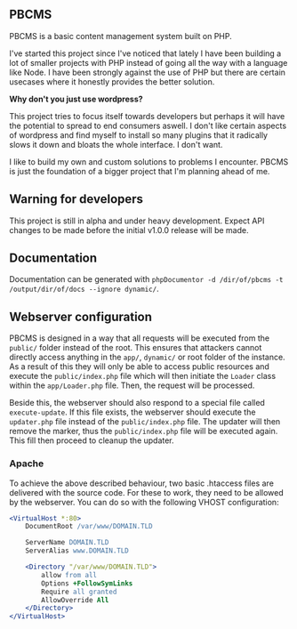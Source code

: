 ## PBCMS

PBCMS is a basic content management system built on PHP. 

I've started this project since I've noticed that lately I have been building a lot of smaller projects with PHP instead of going all the way with a language like Node. I have been strongly against the use of PHP but there are certain usecases where it honestly provides the better solution.

**Why don't you just use wordpress?**

This project tries to focus itself towards developers but perhaps it will have the potential to spread to end consumers aswell. I don't like certain aspects of wordpress and find myself to install so many plugins that it radically slows it down and bloats the whole interface. I don't want.

I like to build my own and custom solutions to problems I encounter. PBCMS is just the foundation of a bigger project that I'm planning ahead of me.

## Warning for developers

This project is still in alpha and under heavy development. Expect API changes to be made before the initial v1.0.0 release will be made.

## Documentation

Documentation can be generated with ``phpDocumentor -d /dir/of/pbcms -t /output/dir/of/docs --ignore dynamic/``.

## Webserver configuration

PBCMS is designed in a way that all requests will be executed from the ``public/`` folder instead of the root. This ensures that attackers cannot directly access anything in the ``app/``, ``dynamic/`` or root folder of the instance. As a result of this they will only be able to access public resources and execute the ``public/index.php`` file which will then initiate the ``Loader`` class within the ``app/Loader.php`` file. Then, the request will be processed.

Beside this, the webserver should also respond to a special file called ``execute-update``. If this file exists, the webserver should execute the ``updater.php`` file instead of the ``public/index.php`` file. The updater will then remove the marker, thus the ``public/index.php`` file will be executed again. This fill then proceed to cleanup the updater.

### Apache

To achieve the above described behaviour, two basic .htaccess files are delivered with the source code. For these to work, they need to be allowed by the webserver. You can do so with the following VHOST configuration:

```apache
<VirtualHost *:80>
    DocumentRoot /var/www/DOMAIN.TLD

    ServerName DOMAIN.TLD
    ServerAlias www.DOMAIN.TLD

    <Directory "/var/www/DOMAIN.TLD">
        allow from all
        Options +FollowSymLinks
        Require all granted
        AllowOverride All
    </Directory>
</VirtualHost>
```

